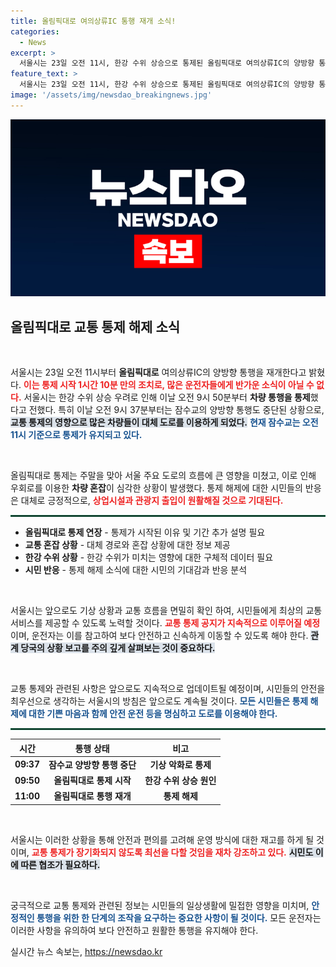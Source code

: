 ```yaml
---
title: 올림픽대로 여의상류IC 통행 재개 소식!
categories:
  - News
excerpt: >
  서울시는 23일 오전 11시, 한강 수위 상승으로 통제된 올림픽대로 여의상류IC의 양방향 통행을 1시간 10분 만에 재개했습니다. 잠수교는 여전히 통제 중입니다. 궁금증을 자아내는 상황 속, 서울의 도로 상황을 확인하세요!
feature_text: >
  서울시는 23일 오전 11시, 한강 수위 상승으로 통제된 올림픽대로 여의상류IC의 양방향 통행을 1시간 10분 만에 재개했습니다. 잠수교는 여전히 통제 중입니다. 궁금증을 자아내는 상황 속, 서울의 도로 상황을 확인하세요!
image: '/assets/img/newsdao_breakingnews.jpg'
---
```


<p><img src="/assets/img/newsdao_breakingnews.jpg" alt="pcversion 속보" /></p>

<h2 data-ke-size="size26">올림픽대로 교통 통제 해제 소식</h2>

<p data-ke-size="size16">&nbsp;</p>

<p>서울시는 23일 오전 11시부터 <b>올림픽대로</b> 여의상류IC의 양방향 통행을 재개한다고 밝혔다. <b><span style="color: #ee2323;">이는 통제 시작 1시간 10분 만의 조치로, 많은 운전자들에게 반가운 소식이 아닐 수 없다.</span></b> 서울시는 한강 수위 상승 우려로 인해 이날 오전 9시 50분부터 <b>차량 통행을 통제</b>했다고 전했다. 특히 이날 오전 9시 37분부터는 잠수교의 양방향 통행도 중단된 상황으로, <b><span style="background-color: #21538527;">교통 통제의 영향으로 많은 차량들이 대체 도로를 이용하게 되었다.</span></b> <b><span style="color: #1a5490;">현재 잠수교는 오전 11시 기준으로 통제가 유지되고 있다.</span></b> </p>

<p data-ke-size="size16">&nbsp;</p>

<p>올림픽대로 통제는 주말을 맞아 서울 주요 도로의 흐름에 큰 영향을 미쳤고, 이로 인해 우회로를 이용한 <b>차량 혼잡</b>이 심각한 상황이 발생했다. 통제 해제에 대한 시민들의 반응은 대체로 긍정적으로, <b><span style="color: #ee2323;">상업시설과 관광지 출입이 원활해질 것으로 기대된다.</span></b> </p>

<hr style="border:1px solid #0e6543;">

<ul>
<li><b>올림픽대로 통제 연장</b> - 통제가 시작된 이유 및 기간 추가 설명 필요</li>
<li><b>교통 혼잡 상황</b> - 대체 경로와 혼잡 상황에 대한 정보 제공</li>
<li><b>한강 수위 상황</b> - 한강 수위가 미치는 영향에 대한 구체적 데이터 필요</li>
<li><b>시민 반응</b> - 통제 해제 소식에 대한 시민의 기대감과 반응 분석</li>
</ul>

<p data-ke-size="size16">&nbsp;</p>

<p>서울시는 앞으로도 기상 상황과 교통 흐름을 면밀히 확인 하여, 시민들에게 최상의 교통 서비스를 제공할 수 있도록 노력할 것이다. <b><span style="color: #ee2323;">교통 통제 공지가 지속적으로 이루어질 예정</span></b>이며, 운전자는 이를 참고하여 보다 안전하고 신속하게 이동할 수 있도록 해야 한다. <b><span style="background-color: #21538527;">관계 당국의 상황 보고를 주의 깊게 살펴보는 것이 중요하다.</span></b> </p>

<!-- 글의 길이를 위해 추가 내용 작성 예정 -->

<p data-ke-size="size16">&nbsp;</p>

<p>교통 통제와 관련된 사항은 앞으로도 지속적으로 업데이트될 예정이며, 시민들의 안전을 최우선으로 생각하는 서울시의 방침은 앞으로도 계속될 것이다. <b><span style="color: #1a5490;">모든 시민들은 통제 해제에 대한 기쁜 마음과 함께 안전 운전 등을 명심하고 도로를 이용해야 한다.</span></b>  </p>

<hr style="border:1px solid #0e6543;">

<table style="width: 100%;">
    <thead>
        <tr>
            <th style="text-align: center;"><b>시간</b></th>
            <th style="text-align: center;"><b>통행 상태</b></th>
            <th style="text-align: center;"><b>비고</b></th>
        </tr>
    </thead>
    <tbody>
        <tr>
            <td style="text-align: center; height: 17px;"><b>09:37</b></td>
            <td style="text-align: center; height: 17px;"><b>잠수교 양방향 통행 중단</b></td>
            <td style="text-align: center; height: 17px;"><b>기상 악화로 통제</b></td>
        </tr>
        <tr>
            <td style="text-align: center; height: 17px;"><b>09:50</b></td>
            <td style="text-align: center; height: 17px;"><b>올림픽대로 통제 시작</b></td>
            <td style="text-align: center; height: 17px;"><b>한강 수위 상승 원인</b></td>
        </tr>
        <tr>
            <td style="text-align: center; height: 17px;"><b>11:00</b></td>
            <td style="text-align: center; height: 17px;"><b>올림픽대로 통행 재개</b></td>
            <td style="text-align: center; height: 17px;"><b>통제 해제</b></td>
        </tr>
    </tbody>
</table>

<p data-ke-size="size16">&nbsp;</p>

<p>서울시는 이러한 상황을 통해 안전과 편의를 고려해 운영 방식에 대한 재고를 하게 될 것이며, <b><span style="color: #ee2323;">교통 통제가 장기화되지 않도록 최선을 다할 것임을 재차 강조하고 있다.</span></b> <b><span style="background-color: #21538527;">시민도 이에 따른 협조가 필요하다.</span></b> </p>

<p data-ke-size="size16">&nbsp;</p>

<p>궁극적으로 교통 통제와 관련된 정보는 시민들의 일상생활에 밀접한 영향을 미치며, <b><span style="color: #1a5490;">안정적인 통행을 위한 한 단계의 조작을 요구하는 중요한 사항이 될 것이다.</span></b> 모든 운전자는 이러한 사항을 유의하여 보다 안전하고 원활한 통행을 유지해야 한다.</p>
실시간 뉴스 속보는, <a href="https://newsdao.kr" rel="dofollow">https://newsdao.kr</a>


